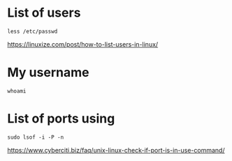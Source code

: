 # List of users 
```
less /etc/passwd
```
https://linuxize.com/post/how-to-list-users-in-linux/

# My username
```
whoami
```

# List of ports using
```
sudo lsof -i -P -n
```
https://www.cyberciti.biz/faq/unix-linux-check-if-port-is-in-use-command/
